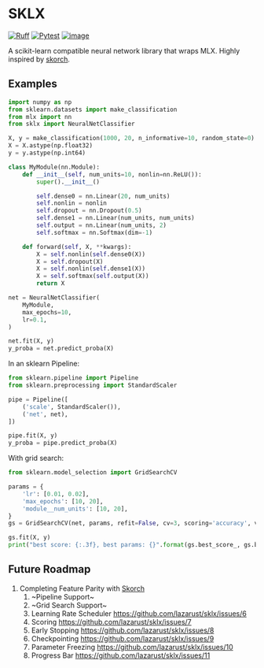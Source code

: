 # SKLX
[![Ruff](https://img.shields.io/endpoint?url=https://raw.githubusercontent.com/astral-sh/ruff/main/assets/badge/v2.json)](https://github.com/astral-sh/ruff)
[![Pytest](https://github.com/lazarust/sklx/actions/workflows/pytest.yml/badge.svg)](https://github.com/lazarust/sklx/actions/workflows/pytest.yml)
[![image](https://img.shields.io/pypi/v/sklx.svg)](https://pypi.org/project/sklx/)

A scikit-learn compatible neural network library that wraps MLX.
Highly inspired by [skorch](https://github.com/skorch-dev/skorch).

## Examples

```python
import numpy as np
from sklearn.datasets import make_classification
from mlx import nn
from sklx import NeuralNetClassifier

X, y = make_classification(1000, 20, n_informative=10, random_state=0)
X = X.astype(np.float32)
y = y.astype(np.int64)

class MyModule(nn.Module):
    def __init__(self, num_units=10, nonlin=nn.ReLU()):
        super().__init__()

        self.dense0 = nn.Linear(20, num_units)
        self.nonlin = nonlin
        self.dropout = nn.Dropout(0.5)
        self.dense1 = nn.Linear(num_units, num_units)
        self.output = nn.Linear(num_units, 2)
        self.softmax = nn.Softmax(dim=-1)

    def forward(self, X, **kwargs):
        X = self.nonlin(self.dense0(X))
        X = self.dropout(X)
        X = self.nonlin(self.dense1(X))
        X = self.softmax(self.output(X))
        return X

net = NeuralNetClassifier(
    MyModule,
    max_epochs=10,
    lr=0.1,
)

net.fit(X, y)
y_proba = net.predict_proba(X)
```

In an sklearn Pipeline:

```python
from sklearn.pipeline import Pipeline
from sklearn.preprocessing import StandardScaler

pipe = Pipeline([
    ('scale', StandardScaler()),
    ('net', net),
])

pipe.fit(X, y)
y_proba = pipe.predict_proba(X)
```

With grid search:

```python
from sklearn.model_selection import GridSearchCV

params = {
    'lr': [0.01, 0.02],
    'max_epochs': [10, 20],
    'module__num_units': [10, 20],
}
gs = GridSearchCV(net, params, refit=False, cv=3, scoring='accuracy', verbose=2)

gs.fit(X, y)
print("best score: {:.3f}, best params: {}".format(gs.best_score_, gs.best_params_))
```

## Future Roadmap

1. Completing Feature Parity with [Skorch](https://github.com/skorch-dev/skorch)
   1. ~Pipeline Support~
   2. ~Grid Search Support~
   3. Learning Rate Scheduler https://github.com/lazarust/sklx/issues/6
   4. Scoring https://github.com/lazarust/sklx/issues/7
   5. Early Stopping https://github.com/lazarust/sklx/issues/8
   6. Checkpointing https://github.com/lazarust/sklx/issues/9
   7. Parameter Freezing https://github.com/lazarust/sklx/issues/10
   8. Progress Bar https://github.com/lazarust/sklx/issues/11
